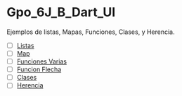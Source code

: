 # Gpo_6J_B_Dart_UI
Ejemplos de listas, Mapas, Funciones, Clases, y Herencia.

- [ ] [Listas](https://dartpad.dartlang.org/)
- [ ] [Map](https://dartpad.dartlang.org/)
- [ ] [Funciones Varias](https://dartpad.dartlang.org/)
- [ ] [Funcion Flecha](https://dartpad.dartlang.org/)
- [ ] [Clases](https://dartpad.dartlang.org/)
- [ ] [Herencia](https://dartpad.dartlang.org/)
